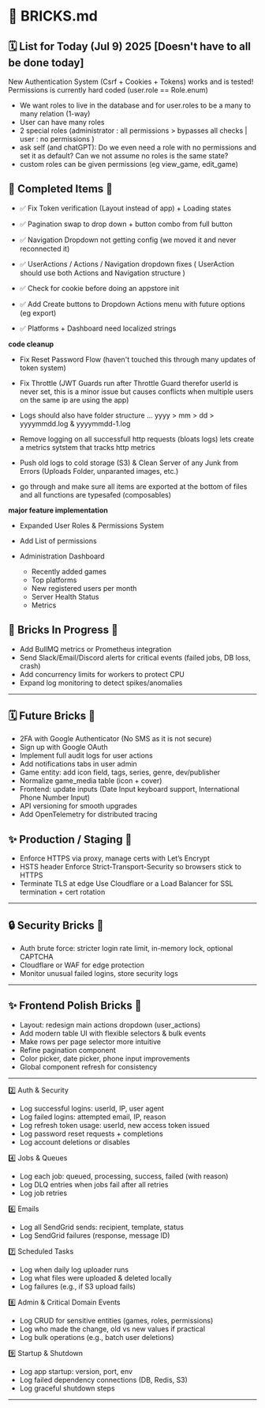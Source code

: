 # 🧱 BRICKS.md

## 🗓️ List for Today (Jul 9) 2025 [Doesn't have to all be done today]

New Authentication System (Csrf + Cookies + Tokens) works and is tested!
Permissions is currently hard coded (user.role == Role.enum)

- We want roles to live in the database and for user.roles to be a many to many relation (1-way)
- User can have many roles
- 2 special roles (administrator : all permissions > bypasses all checks | user : no permissions )
- ask self (and chatGPT): Do we even need a role with no permissions and set it as default? Can we not assume no roles is the same state?
- custom roles can be given permissions (eg view_game, edit_game)

## 🧱 Completed Items 🧱

- ✅ Fix Token verification (Layout instead of app) + Loading states
- ✅ Pagination swap to drop down + button combo from full button
- ✅ Navigation Dropdown not getting config (we moved it and never reconnected it)
- ✅ UserActions / Actions / Navigation dropdown fixes ( UserAction should use both Actions and Navigation structure )
- ✅ Check for cookie before doing an appstore init
- ✅ Add Create buttons to Dropdown Actions menu with future options (eg export)

- ✅ Platforms + Dashboard need localized strings

**code cleanup**

- Fix Reset Password Flow (haven't touched this through many updates of token system)
- Fix Throttle (JWT Guards run after Throttle Guard therefor userId is never set, this is a minor issue but causes conflicts when multiple users on the same ip are using the app)

- Logs should also have folder structure ... yyyy > mm > dd > yyyymmdd.log & yyyymmdd-1.log
- Remove logging on all successfull http requests (bloats logs) lets create a metrics sytstem that tracks http metrics
- Push old logs to cold storage (S3) & Clean Server of any Junk from Errors (Uploads Folder, unparanted images, etc.)
- go through and make sure all items are exported at the bottom of files and all functions are typesafed (composables)

**major feature implementation**

- Expanded User Roles & Permissions System
- Add List of permissions

- Administration Dashboard
  - Recently added games
  - Top platforms
  - New registered users per month
  - Server Health Status
  - Metrics

## 🚧 Bricks In Progress 🧱

- Add BullMQ metrics or Prometheus integration
- Send Slack/Email/Discord alerts for critical events (failed jobs, DB loss, crash)
- Add concurrency limits for workers to protect CPU
- Expand log monitoring to detect spikes/anomalies

---

## 🗓️ Future Bricks 🧱

- 2FA with Google Authenticator (No SMS as it is not secure)
- Sign up with Google OAuth
- Implement full audit logs for user actions
- Add notifications tabs in user admin
- Game entity: add icon field, tags, series, genre, dev/publisher
- Normalize game_media table (icon + cover)
- Frontend: update inputs (Date Input keyboard support, International Phone Number Input)
- API versioning for smooth upgrades
- Add OpenTelemetry for distributed tracing

## ✨ Production / Staging 🧱

- Enforce HTTPS via proxy, manage certs with Let’s Encrypt
- HSTS header Enforce Strict-Transport-Security so browsers stick to HTTPS
- Terminate TLS at edge Use Cloudflare or a Load Balancer for SSL termination + cert rotation

---

## 🔒 Security Bricks 🧱

- Auth brute force: stricter login rate limit, in-memory lock, optional CAPTCHA
- Cloudflare or WAF for edge protection
- Monitor unusual failed logins, store security logs

---

## ✨ Frontend Polish Bricks 🧱

- Layout: redesign main actions dropdown (user_actions)
- Add modern table UI with flexible selectors & bulk events
- Make rows per page selector more intuitive
- Refine pagination component
- Color picker, date picker, phone input improvements
- Global component refresh for consistency

---

2️⃣ Auth & Security

- Log successful logins: userId, IP, user agent
- Log failed logins: attempted email, IP, reason
- Log refresh token usage: userId, new access token issued
- Log password reset requests + completions
- Log account deletions or disables

4️⃣ Jobs & Queues

- Log each job: queued, processing, success, failed (with reason)
- Log DLQ entries when jobs fail after all retries
- Log job retries

6️⃣ Emails

- Log all SendGrid sends: recipient, template, status
- Log SendGrid failures (response, message ID)

7️⃣ Scheduled Tasks

- Log when daily log uploader runs
- Log what files were uploaded & deleted locally
- Log failures (e.g., if S3 upload fails)

8️⃣ Admin & Critical Domain Events

- Log CRUD for sensitive entities (games, roles, permissions)
- Log who made the change, old vs new values if practical
- Log bulk operations (e.g., batch user deletions)

9️⃣ Startup & Shutdown

- Log app startup: version, port, env
- Log failed dependency connections (DB, Redis, S3)
- Log graceful shutdown steps

---
